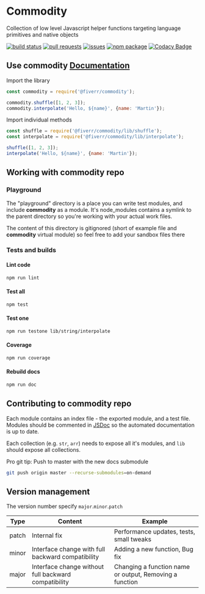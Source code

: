 # Commodity
Collection of low level Javascript helper functions targeting language primitives and native objects


[![build status](https://circleci.com/gh/fiverr/commodity.svg?style=shield)](https://circleci.com/gh/fiverr/commodity)
[![pull requests](https://img.shields.io/github/issues-pr/fiverr/commodity.svg)](https://github.com/fiverr/commodity/pulls)
[![issues](https://img.shields.io/github/issues/fiverr/commodity.svg)](https://github.com/fiverr/commodity/issues)
[![npm package](https://badge.fury.io/js/%40fiverr%2Fcommodity.svg)](https://www.npmjs.com/package/@fiverr/commodity)
[![Codacy Badge](https://api.codacy.com/project/badge/Grade/8d8a0b4da74f4b4ba30a356a4e2094e3)](https://www.codacy.com/app/omrilotan/commodity)

## Use commodity [Documentation](https://fiverr.github.io/commodity/)

Import the library
```javascript
const commodity = require('@fiverr/commodity');

commodity.shuffle([1, 2, 3]);
commodity.interpolate('Hello, ${name}', {name: 'Martin'});
```

Import individual methods
```javascript
const shuffle = require('@fiverr/commodity/lib/shuffle');
const interpolate = require('@fiverr/commodity/lib/interpolate');

shuffle([1, 2, 3]);
interpolate('Hello, ${name}', {name: 'Martin'});
```

## Working with __commodity__ repo

### Playground
The "playground" directory is a place you can write test modules, and include __commodity__ as a module.
It's node_modules contains a symlink to the parent directory so you're working with your actual work files.

The content of this directory is gitignored (short of example file and __commodity__ virtual module) so feel free to add your sandbox files there

### Tests and builds

#### Lint code
```sh
npm run lint
```

#### Test all
```sh
npm test
```

#### Test one
```sh
npm run testone lib/string/interpolate
```

#### Coverage
```sh
npm run coverage
```

#### Rebuild docs
```sh
npm run doc
```
## Contributing to __commodity__ repo
Each module contains an index file - the exported module, and a test file.
Modules should be commented in [JSDoc](http://usejsdoc.org/) so the automated documentation is up to date.

Each collection (e.g. `str`, `arr`) needs to expose all it's modules, and `lib` should expose all collections.

Pro git tip: Push to master with the new docs submodule
```sh
git push origin master --recurse-submodules=on-demand
```

## Version management
The version number specify `major`.`minor`.`patch`

Type | Content | Example
---- | ------- | -----------
patch | Internal fix | Performance updates, tests, small tweaks
minor | Interface change with full backward compatibility | Adding a new function, Bug fix
major | Interface change without full backward compatibility | Changing a function name or output, Removing a function
